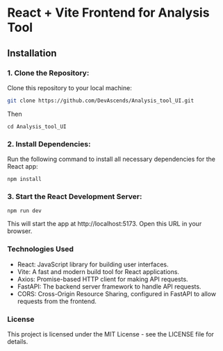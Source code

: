 # React + Vite Frontend for Analysis Tool

## Installation

### 1. Clone the Repository:

Clone this repository to your local machine:

```bash
git clone https://github.com/DevAscends/Analysis_tool_UI.git
```
Then
```
cd Analysis_tool_UI
```

### 2. Install Dependencies:
Run the following command to install all necessary dependencies for the React app:
```
npm install
```
### 3. Start the React Development Server:
```
npm run dev
```
This will start the app at http://localhost:5173. Open this URL in your browser.

### Technologies Used
- React: JavaScript library for building user interfaces.
- Vite: A fast and modern build tool for React applications.
- Axios: Promise-based HTTP client for making API requests.
- FastAPI: The backend server framework to handle API requests.
- CORS: Cross-Origin Resource Sharing, configured in FastAPI to allow requests from the frontend.

### License
This project is licensed under the MIT License - see the LICENSE file for details.